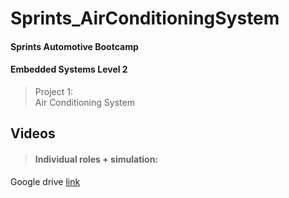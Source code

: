 # Sprints_AirConditioningSystem
#### Sprints Automotive Bootcamp
#### Embedded Systems Level 2
>Project 1:\
Air Conditioning System

## Videos
>#### Individual roles + simulation: 
Google drive [link](https://drive.google.com/file/d/1yt7KbPOou4I9C-STCZ3zdYHNe-3KlRYn/view?usp=sharing)

